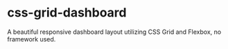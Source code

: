 # css-grid-dashboard

A beautiful responsive dashboard layout utilizing CSS Grid and Flexbox, no framework used. 
